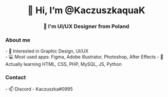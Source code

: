 <h1 align="center"> 👋 Hi, I’m @KaczuszkaquaK </h1>
<h3 align="center"> 💭 I'm UI/UX Designer from Poland </h3>

<h3 align="left">About me </h3>
- 👀 Interested in Graphic Design, UI/UX <br>
- 💻 Most used apps: Figma, Adobe Illustrator, Photoshop, After Effects
- 🤔 Actually learning HTML, CSS, PHP, MySQL, JS, Python <br>
<h3 align="left">Contact </h3>
- 📫 Discord - Kaczuszka#0995
